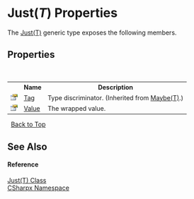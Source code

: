 # Just(*T*) Properties
 

The <a href="T_CSharpx_Just_1">Just(T)</a> generic type exposes the following members.


## Properties
&nbsp;<table><tr><th></th><th>Name</th><th>Description</th></tr><tr><td>![Public property](media/pubproperty.gif "Public property")</td><td><a href="P_CSharpx_Maybe_1_Tag">Tag</a></td><td>
Type discriminator.
 (Inherited from <a href="T_CSharpx_Maybe_1">Maybe(T)</a>.)</td></tr><tr><td>![Public property](media/pubproperty.gif "Public property")</td><td><a href="P_CSharpx_Just_1_Value">Value</a></td><td>
The wrapped value.</td></tr></table>&nbsp;
<a href="#just(*t*)-properties">Back to Top</a>

## See Also


#### Reference
<a href="T_CSharpx_Just_1">Just(T) Class</a><br /><a href="N_CSharpx">CSharpx Namespace</a><br />